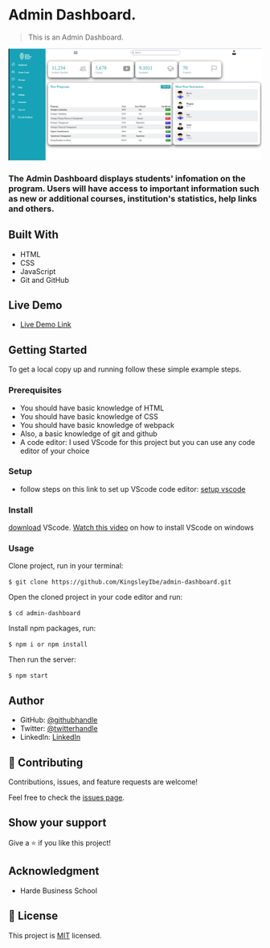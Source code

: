 # Admin Dashboard.

> This is an Admin Dashboard.

![screenshot](./src/images/screenShot.jpeg)

### The Admin Dashboard displays students' infomation on the program. Users will have access to important information such as new or additional courses, institution's statistics, help links and others.

## Built With

- HTML
- CSS
- JavaScript
- Git and GitHub

## Live Demo

- [Live Demo Link](https://kingsleyibe.github.io/admin-dashboard/)


## Getting Started

To get a local copy up and running follow these simple example steps.

### Prerequisites
- You should have basic knowledge of HTML
- You should have basic knowledge of CSS
- You should have basic knowledge of webpack
- Also, a basic knowledge of git and github
- A code editor: I used VScode for this project but you can use any code editor of your choice
### Setup
- follow steps on this link to set up VScode code editor: [setup vscode](https://www.freecodecamp.org/news/how-to-set-up-vs-code-for-web-development/)

### Install
[download](https://code.visualstudio.com/download) VScode.
[Watch this video](https://www.youtube.com/watch?v=MlIzFUI1QGA) on how to install VScode on windows

### Usage

Clone project, run in your terminal:

```$ git clone https://github.com/KingsleyIbe/admin-dashboard.git ```

Open the cloned project in your code editor and run:

``` $ cd admin-dashboard ```

 Install npm packages, run:

``` $ npm i or npm install ```

Then run the server:

``` $ npm start ```



## Author

- GitHub: [@githubhandle](https://github.com/kingsleyibe)
- Twitter: [@twitterhandle](https://twitter.com/ibekingsley2)
- LinkedIn: [LinkedIn](https://www.linkedin.com/in/kingsley-ibe-5669a5134)

## 🤝 Contributing

Contributions, issues, and feature requests are welcome!

Feel free to check the [issues page](https://github.com/KingsleyIbe/admin-dashboard/issues).

## Show your support

Give a ⭐️ if you like this project!

## Acknowledgment 
- Harde Business School

## 📝 License

This project is [MIT](./MIT.md) licensed.
